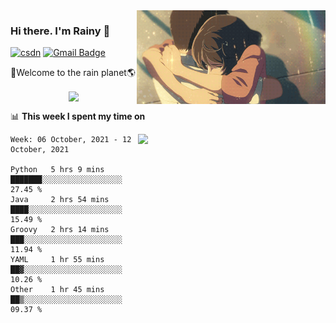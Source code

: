<img  align='right' height="150" src="https://github.com/LikeRainDay/LikeRainDay/blob/master/pic/img_rain_1.gif?raw=true">



### Hi there. I'm Rainy :lemon:

[![csdn](https://img.shields.io/badge/-csdn-c14438?style=flat-square&logo=c&logoColor=white)](https://blog.csdn.net/qq_15807167)
[![Gmail Badge](https://img.shields.io/badge/-gmail-c14438?style=flat-square&logo=Gmail&logoColor=white&link=mailto:houshuai0816@gmail.com)](mailto:houshuai0816@gmail.com)

🚀Welcome to the rain planet🌎

<center>
<img align='center'  src="https://source.unsplash.com/random/1200x600">
</center>

📊 **This week I spent my time on**

<img align='right'   width="300" src="https://github-readme-stats.vercel.app/api?username=LikeRainDay&show_icons=true&title_color=fff&icon_color=79ff97&text_color=9f9f9f&bg_color=151515">

<!--START_SECTION:waka-->
```text
Week: 06 October, 2021 - 12 October, 2021

Python   5 hrs 9 mins    ███████░░░░░░░░░░░░░░░░░░   27.45 % 
Java     2 hrs 54 mins   ████░░░░░░░░░░░░░░░░░░░░░   15.49 % 
Groovy   2 hrs 14 mins   ███░░░░░░░░░░░░░░░░░░░░░░   11.94 % 
YAML     1 hr 55 mins    ██▓░░░░░░░░░░░░░░░░░░░░░░   10.26 % 
Other    1 hr 45 mins    ██▒░░░░░░░░░░░░░░░░░░░░░░   09.37 % 
```
<!--END_SECTION:waka-->
